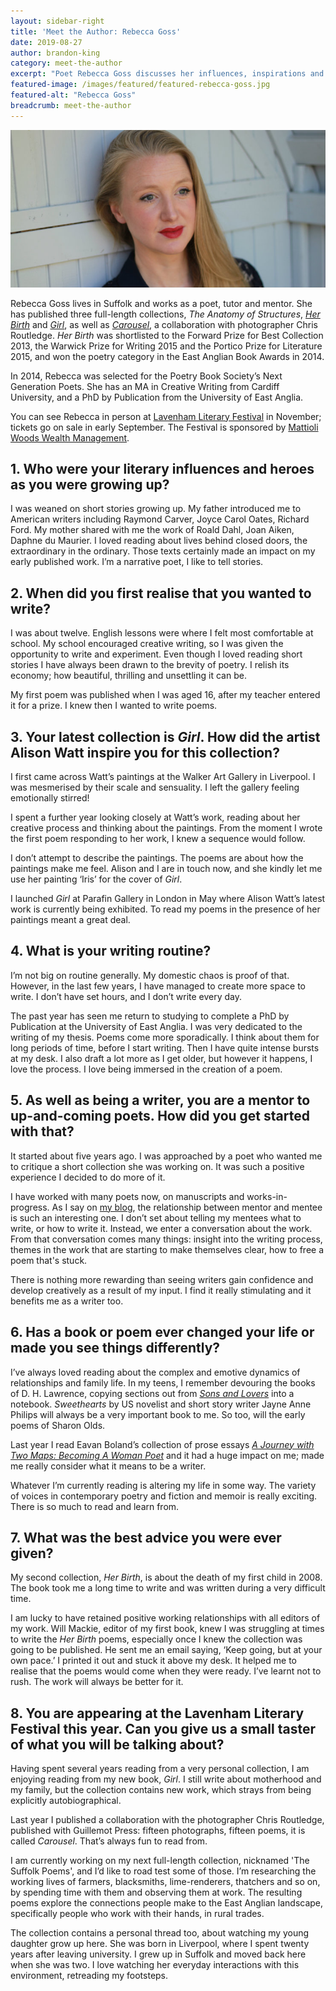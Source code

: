 ```yaml
---
layout: sidebar-right
title: 'Meet the Author: Rebecca Goss'
date: 2019-08-27
author: brandon-king
category: meet-the-author
excerpt: "Poet Rebecca Goss discusses her influences, inspirations and relaxed writing routine, and tells us what she's planning for her Lavenham Literary Festival talk in November."
featured-image: /images/featured/featured-rebecca-goss.jpg
featured-alt: "Rebecca Goss"
breadcrumb: meet-the-author
---
```


![Rebecca Goss](/images/featured/featured-rebecca-goss.jpg)

Rebecca Goss lives in Suffolk and works as a poet, tutor and mentor. She has published three full-length collections, <cite>The Anatomy of Structures</cite>, [<cite>Her Birth</cite>](https://suffolk.spydus.co.uk/cgi-bin/spydus.exe/ENQ/OPAC/BIBENQ?BRN=1403610) and [<cite>Girl</cite>](https://suffolk.spydus.co.uk/cgi-bin/spydus.exe/ENQ/OPAC/BIBENQ?BRN=2538516), as well as [<cite>Carousel</cite>](https://suffolk.spydus.co.uk/cgi-bin/spydus.exe/ENQ/OPAC/BIBENQ?BRN=2529941), a collaboration with photographer Chris Routledge. <cite>Her Birth</cite> was shortlisted to the Forward Prize for Best Collection 2013, the Warwick Prize for Writing 2015 and the Portico Prize for Literature 2015, and won the poetry category in the East Anglian Book Awards in 2014.

In 2014, Rebecca was selected for the Poetry Book Society’s Next Generation Poets. She has an MA in Creative Writing from Cardiff University, and a PhD by Publication from the University of East Anglia.

You can see Rebecca in person at [Lavenham Literary Festival](https://www.lavenhamliteraryfestival.co.uk/) in November; tickets go on sale in early September. The Festival is sponsored by [Mattioli Woods Wealth Management](https://www.mattioliwoods.com/).

## 1. Who were your literary influences and heroes as you were growing up?

I was weaned on short stories growing up. My father introduced me to American writers including Raymond Carver, Joyce Carol Oates, Richard Ford. My mother shared with me the work of Roald Dahl, Joan Aiken, Daphne du Maurier. I loved reading about lives behind closed doors, the extraordinary in the ordinary. Those texts certainly made an impact on my early published work. I’m a narrative poet, I like to tell stories.

## 2. When did you first realise that you wanted to write?

I was about twelve. English lessons were where I felt most comfortable at school. My school encouraged creative writing, so I was given the opportunity to write and experiment. Even though I loved reading short stories I have always been drawn to the brevity of poetry. I relish its economy; how beautiful, thrilling and unsettling it can be.

My first poem was published when I was aged 16, after my teacher entered it for a prize. I knew then I wanted to write poems.

## 3. Your latest collection is <cite>Girl</cite>. How did the artist Alison Watt inspire you for this collection?

I first came across Watt’s paintings at the Walker Art Gallery in Liverpool. I was mesmerised by their scale and sensuality. I left the gallery feeling emotionally stirred!

I spent a further year looking closely at Watt’s work, reading about her creative process and thinking about the paintings. From the moment I wrote the first poem responding to her work, I knew a sequence would follow.

I don’t attempt to describe the paintings. The poems are about how the paintings make me feel. Alison and I are in touch now, and she kindly let me use her painting ‘Iris’ for the cover of <cite>Girl</cite>.

I launched <cite>Girl</cite> at Parafin Gallery in London in May where Alison Watt’s latest work is currently being exhibited. To read my poems in the presence of her paintings meant a great deal.

## 4. What is your writing routine?

I’m not big on routine generally. My domestic chaos is proof of that. However, in the last few years, I have managed to create more space to write. I don’t have set hours, and I don’t write every day.

The past year has seen me return to studying to complete a PhD by Publication at the University of East Anglia. I was very dedicated to the writing of my thesis. Poems come more sporadically. I think about them for long periods of time, before I start writing. Then I have quite intense bursts at my desk. I also draft a lot more as I get older, but however it happens, I love the process. I love being immersed in the creation of a poem.

## 5. As well as being a writer, you are a mentor to up-and-coming poets. How did you get started with that?

It started about five years ago. I was approached by a poet who wanted me to critique a short collection she was working on. It was such a positive experience I decided to do more of it.

I have worked with many poets now, on manuscripts and works-in-progress. As I say on [my blog](https://rebeccagoss.wordpress.com/2018/09/11/the-mentoring-life/), the relationship between mentor and mentee is such an interesting one. I don’t set about telling my mentees what to write, or how to write it. Instead, we enter a conversation about the work. From that conversation comes many things: insight into the writing process, themes in the work that are starting to make themselves clear, how to free a poem that's stuck.

There is nothing more rewarding than seeing writers gain confidence and develop creatively as a result of my input. I find it really stimulating and it benefits me as a writer too.

## 6. Has a book or poem ever changed your life or made you see things differently?

I’ve always loved reading about the complex and emotive dynamics of relationships and family life. In my teens, I remember devouring the books of D. H. Lawrence, copying sections out from [<cite>Sons and Lovers</cite>](https://suffolk.spydus.co.uk/cgi-bin/spydus.exe/ENQ/OPAC/BIBENQ?BRN=163796) into a notebook. <cite>Sweethearts</cite> by US novelist and short story writer Jayne Anne Philips will always be a very important book to me. So too, will the early poems of Sharon Olds.

Last year I read Eavan Boland’s collection of prose essays [<cite>A Journey with Two Maps: Becoming A Woman Poet</cite>](https://suffolk.spydus.co.uk/cgi-bin/spydus.exe/ENQ/OPAC/BIBENQ?BRN=449221) and it had a huge impact on me; made me really consider what it means to be a writer.

Whatever I’m currently reading is altering my life in some way. The variety of voices in contemporary poetry and fiction and memoir is really exciting. There is so much to read and learn from.

## 7. What was the best advice you were ever given?

My second collection, <cite>Her Birth</cite>, is about the death of my first child in 2008. The book took me a long time to write and was written during a very difficult time.

I am lucky to have retained positive working relationships with all editors of my work. Will Mackie, editor of my first book, knew I was struggling at times to write the <cite>Her Birth</cite> poems, especially once I knew the collection was going to be published. He sent me an email saying, ‘Keep going, but at your own pace.’ I printed it out and stuck it above my desk. It helped me to realise that the poems would come when they were ready. I’ve learnt not to rush. The work will always be better for it.

## 8. You are appearing at the Lavenham Literary Festival this year. Can you give us a small taster of what you will be talking about?

Having spent several years reading from a very personal collection, I am enjoying reading from my new book, <cite>Girl</cite>. I still write about motherhood and my family, but the collection contains new work, which strays from being explicitly autobiographical.

Last year I published a collaboration with the photographer Chris Routledge, published with Guillemot Press: fifteen photographs, fifteen poems, it is called <cite>Carousel</cite>. That’s always fun to read from.

I am currently working on my next full-length collection, nicknamed 'The Suffolk Poems', and I’d like to road test some of those. I’m researching the working lives of farmers, blacksmiths, lime-renderers, thatchers and so on, by spending time with them and observing them at work. The resulting poems explore the connections people make to the East Anglian landscape, specifically people who work with their hands, in rural trades.

The collection contains a personal thread too, about watching my young daughter grow up here. She was born in Liverpool, where I spent twenty years after leaving university. I grew up in Suffolk and moved back here when she was two. I love watching her everyday interactions with this environment, retreading my footsteps.

